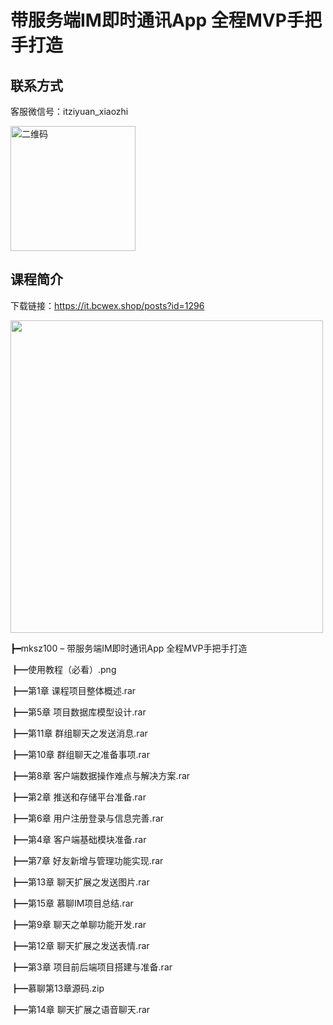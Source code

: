 # 带服务端IM即时通讯App 全程MVP手把手打造

## 联系方式

客服微信号：itziyuan_xiaozhi

<img src="https://ziyuanyun.oss-cn-guangzhou.aliyuncs.com/common/20240614073449/666b82192834a.jpg" width="200" height="200" alt="二维码">

## 课程简介

下载链接：https://it.bcwex.shop/posts?id=1296

<img src="https://ziyuanyun.oss-cn-guangzhou.aliyuncs.com/yun/20240515153658/6644661a1a063.jpg" width="500" alt="">

  ┣━mksz100 &#8211; 带服务端IM即时通讯App 全程MVP手把手打造

 ┣━使用教程（必看）.png

 ┣━第1章 课程项目整体概述.rar

 ┣━第5章 项目数据库模型设计.rar

 ┣━第11章 群组聊天之发送消息.rar

 ┣━第10章 群组聊天之准备事项.rar

 ┣━第8章 客户端数据操作难点与解决方案.rar

 ┣━第2章 推送和存储平台准备.rar

 ┣━第6章 用户注册登录与信息完善.rar

 ┣━第4章 客户端基础模块准备.rar

 ┣━第7章 好友新增与管理功能实现.rar

 ┣━第13章 聊天扩展之发送图片.rar

 ┣━第15章 慕聊IM项目总结.rar

 ┣━第9章 聊天之单聊功能开发.rar

 ┣━第12章 聊天扩展之发送表情.rar

 ┣━第3章 项目前后端项目搭建与准备.rar

 ┣━慕聊第13章源码.zip

 ┣━第14章 聊天扩展之语音聊天.rar

  